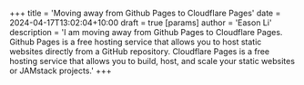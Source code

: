 +++
title = 'Moving away from Github Pages to Cloudflare Pages'
date = 2024-04-17T13:02:04+10:00
draft = true
[params]
  author = 'Eason Li'
  description = 'I am moving away from Github Pages to Cloudflare Pages. Github Pages is a free hosting service that allows you to host static websites directly from a GitHub repository. Cloudflare Pages is a free hosting service that allows you to build, host, and scale your static websites or JAMstack projects.'
+++
